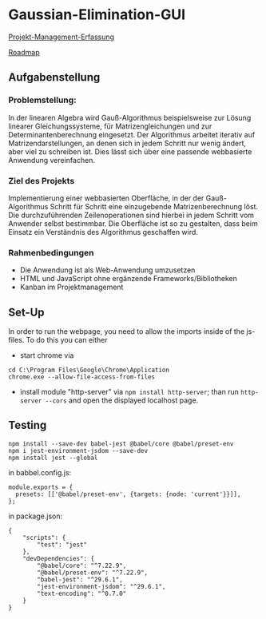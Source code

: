 # Gaussian-Elimination-GUI

[Projekt-Management-Erfassung](https://studdhbwravensburgde-my.sharepoint.com/:x:/g/personal/zehle_stud_dhbw-ravensburg_de/EXdnNVqxOzZCrMk2JGXxkzEBhl5z2LFMcxcc-FJXPtnsGg?e=dXEflv)

[Roadmap](https://studdhbwravensburgde-my.sharepoint.com/:x:/g/personal/zehle_stud_dhbw-ravensburg_de/EUKGem-HioxGrjMDwSRo-_IBsFOJlwYDM2RfY3tRczElTw?e=QmkJxQ)

## Aufgabenstellung
### Problemstellung:
In der linearen Algebra wird Gauß-Algorithmus beispielsweise zur Lösung linearer Gleichungssysteme, für Matrizengleichungen und zur Determinantenberechnung eingesetzt. Der Algorithmus arbeitet iterativ auf Matrizendarstellungen, an denen sich in jedem Schritt nur wenig ändert, aber viel zu schreiben ist. Dies lässt sich über eine
passende webbasierte Anwendung vereinfachen.

### Ziel des Projekts
Implementierung einer webbasierten Oberfläche, in der der Gauß-Algorithmus Schritt für Schritt eine einzugebende Matrizenberechnung löst. Die durchzuführenden Zeilenoperationen sind hierbei in jedem Schritt vom Anwender selbst bestimmbar. Die Oberfläche ist so zu gestalten, dass beim Einsatz ein Verständnis des Algorithmus geschaffen wird.

### Rahmenbedingungen
- Die Anwendung ist als Web-Anwendung umzusetzen
- HTML und JavaScript ohne ergänzende Frameworks/Bibliotheken
- Kanban im Projektmanagement

## Set-Up
In order to run the webpage, you need to allow the imports inside of the js-files. To do this you can either
- start chrome via 
```
cd C:\Program Files\Google\Chrome\Application
chrome.exe --allow-file-access-from-files

```
- install module "http-server" via `npm install http-server`; than run `http-server --cors` and open the displayed localhost page.

## Testing
```
npm install --save-dev babel-jest @babel/core @babel/preset-env
npm i jest-environment-jsdom --save-dev
npm install jest --global

```

in babbel.config.js:
```
module.exports = {
  presets: [['@babel/preset-env', {targets: {node: 'current'}}]],
};
```

in package.json:
```
{
    "scripts": {
        "test": "jest"
    },
    "devDependencies": {
        "@babel/core": "^7.22.9",
        "@babel/preset-env": "^7.22.9",
        "babel-jest": "^29.6.1",
        "jest-environment-jsdom": "^29.6.1",
        "text-encoding": "^0.7.0"
    }
}
```
